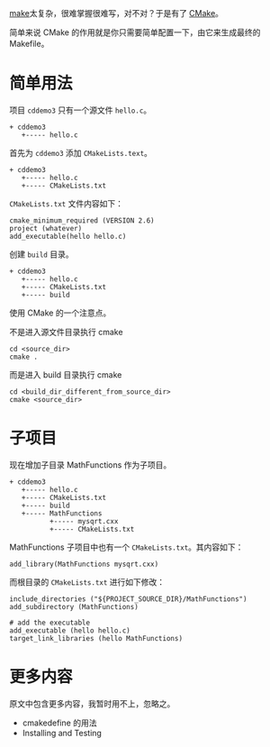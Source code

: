 [make](c-make-1.md)太复杂，很难掌握很难写，对不对？于是有了 [CMake](https://cmake.org/cmake-tutorial/)。

简单来说 CMake 的作用就是你只需要简单配置一下，由它来生成最终的 Makefile。

# 简单用法
项目 `cddemo3` 只有一个源文件 `hello.c`。

```
+ cddemo3
   +----- hello.c
```

首先为 `cddemo3` 添加 `CMakeLists.text`。

```
+ cddemo3
   +----- hello.c
   +----- CMakeLists.txt
```

`CMakeLists.txt` 文件内容如下：

```
cmake_minimum_required (VERSION 2.6)
project (whatever)
add_executable(hello hello.c)
```

创建 `build` 目录。

```
+ cddemo3
   +----- hello.c
   +----- CMakeLists.txt
   +----- build
```

使用 CMake 的一个注意点。

不是进入源文件目录执行 cmake 

```
cd <source_dir>
cmake .
```

而是进入 build 目录执行 cmake

```
cd <build_dir_different_from_source_dir>
cmake <source_dir>
```

# 子项目
现在增加子目录 MathFunctions 作为子项目。

```
+ cddemo3
   +----- hello.c
   +----- CMakeLists.txt
   +----- build
   +----- MathFunctions
          +----- mysqrt.cxx
          +----- CMakeLists.txt
```

MathFunctions 子项目中也有一个 `CMakeLists.txt`。其内容如下：

```
add_library(MathFunctions mysqrt.cxx)
```

而根目录的 `CMakeLists.txt` 进行如下修改：

```
include_directories ("${PROJECT_SOURCE_DIR}/MathFunctions")
add_subdirectory (MathFunctions) 
 
# add the executable
add_executable (hello hello.c)
target_link_libraries (hello MathFunctions)
```

# 更多内容
原文中包含更多内容，我暂时用不上，忽略之。

+ cmakedefine 的用法
+ Installing and Testing
